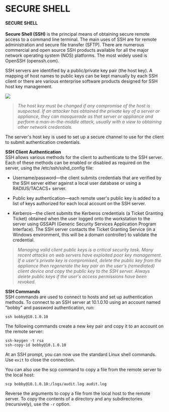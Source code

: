 # SECURE SHELL

#### SECURE SHELL

**Secure Shell (SSH)** is the principal means of obtaining secure remote access to a command line terminal. The main uses of SSH are for remote administration and secure file transfer (SFTP). There are numerous commercial and open source SSH products available for all the major network operating system (NOS) platforms. The most widely used is OpenSSH (openssh.com).

SSH servers are identified by a public/private key pair (the host key). A mapping of host names to public keys can be kept manually by each SSH client or there are various enterprise software products designed for SSH host key management.

![](shell.png)

> _The host key must be changed if any compromise of the host is suspected. If an attacker has obtained the private key of a server or appliance, they can masquerade as that server or appliance and perform a man-in-the-middle attack, usually with a view to obtaining other network credentials._

The server's host key is used to set up a secure channel to use for the client to submit authentication credentials.

**SSH Client Authentication**  
SSH allows various methods for the client to authenticate to the SSH server. Each of these methods can be enabled or disabled as required on the server, using the /etc/ssh/sshd\_config file:

-   Username/password—the client submits credentials that are verified by the SSH server either against a local user database or using a RADIUS/TACACS+ server.
  
-   Public key authentication—each remote user's public key is added to a list of keys authorized for each local account on the SSH server.
  
-   Kerberos—the client submits the Kerberos credentials (a Ticket Granting Ticket) obtained when the user logged onto the workstation to the server using GSSAPI (Generic Security Services Application Program Interface). The SSH server contacts the Ticket Granting Service (in a Windows environment, this will be a domain controller) to validate the credential.
  

> _Managing valid client public keys is a critical security task. Many recent attacks on web servers have exploited poor key management. If a user's private key is compromised, delete the public key from the appliance then regenerate the key pair on the user's (remediated) client device and copy the public key to the SSH server. Always delete public keys if the user's access permissions have been revoked._

**SSH Commands**  
SSH commands are used to connect to hosts and set up authentication methods. To connect to an SSH server at 10.1.0.10 using an account named "bobby" and password authentication, run:

```Shell
ssh bobby@10.1.0.10
``` 

The following commands create a new key pair and copy it to an account on the remote server:

```Shell
ssh-keygen -t rsa
ssh-copy-id bobby@10.1.0.10
``` 

At an SSH prompt, you can now use the standard Linux shell commands. Use `exit` to close the connection.

You can also use the scp command to copy a file from the remote server to the local host:

```Shell
scp bobby@10.1.0.10:/logs/audit.log audit.log
``` 

Reverse the arguments to copy a file from the local host to the remote server. To copy the contents of a directory and any subdirectories (recursively), use the `-r` option.